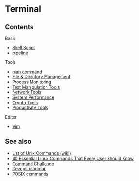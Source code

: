 # Terminal

## Contents

Basic

- [Shell Script](./shellscript/)
- [pipeline](./pipeline.md)

Tools

- [man command](./man.md)
- [File & Directory Management](./file-directory-management.md)
- [Process Monitoring](./process-monitoring.md)
- [Text Manipulation Tools](./text-manipulation-tools.md)
- [Network Tools](./network-tools.md)
- [System Performance](./system-performance.md)
- [Crypto Tools](./crypto-tools.md)
- [Productivity Tools](./productivy-tools.md)

Editor

- [Vim](./vim.md)

## See also

- [List of Unix Commands (wiki)](https://en.wikipedia.org/wiki/List_of_Unix_commands)
- [40 Essential Linux Commands That Every User Should Know](https://www.hostinger.com/tutorials/linux-commands)
- [Command Challenge](https://cmdchallenge.com/)
- [Devops roadmap](https://roadmap.sh/devops)
- [POSIX commands](https://gist.github.com/td-shi/bf599ae6bcfab074e6f01a34ac68196a)